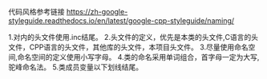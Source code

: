 代码风格参考链接
https://zh-google-styleguide.readthedocs.io/en/latest/google-cpp-styleguide/naming/

1.对内的头文件使用.inc结尾。
2.头文件的定义，优先是本类的头文件,C语言的头文件，CPP语言的头文件，其他库的头文件，本项目头文件。
3.尽量使用命名空间,命名空间的定义使用小写字母。
4.类的命名采用单词组合，首字母一定为大写,驼峰命名法。
5.类成员变量以下划线结尾。
